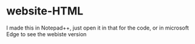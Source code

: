 # website-HTML
I made this in Notepad++, just open it in that for the code, or in microsoft Edge to see the webiste version
